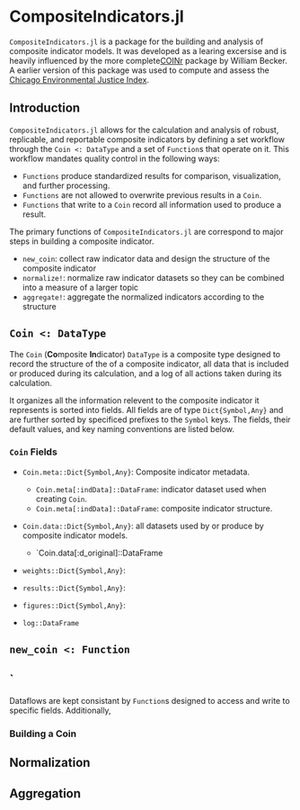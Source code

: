 # CompositeIndicators.jl

 `CompositeIndicators.jl` is a package for the building and analysis of composite indicator models. It was developed as a learing excersise and is heavily influenced by the more complete[COINr](https://bluefoxr.github.io/COINr/) package by William Becker. A earlier version of this package was used to compute and assess the [Chicago Environmental Justice Index](https://www.chicago.gov/city/en/depts/cdph/supp_info/Environment/cumulative-impact-assessment.html).


## Introduction

`CompositeIndicators.jl` allows for the calculation and analysis of robust, replicable, and reportable composite indicators by defining a set workflow through the `Coin <: DataType` and a set of `Function`s that operate on it. This workflow mandates quality control in the following ways:

- `Functions` produce standardized results for comparison, visualization, and further processing. 
- `Functions` are not allowed to overwrite previous results in a `Coin`.
- `Functions` that write to a `Coin` record all information used to produce a result. 

The primary functions of `CompositeIndicators.jl` are correspond to major steps in building a composite indicator.
- `new_coin`: collect raw indicator data and design the structure of the composite indicator
- `normalize!`: normalize raw indicator datasets so they can be combined into a measure of a larger topic
- `aggregate!`: aggregate the normalized indicators according to the structure



## `Coin <: DataType`

The `Coin` (**Co**mposite **In**dicator) `DataType` is a composite type designed to record the structure of the of a composite indicator, all data that is included or produced during its calculation, and a log of all actions taken during its calculation. 

It organizes all the information relevent to the composite indicator it represents is sorted into fields. All fields are of type `Dict{Symbol,Any}` and are further sorted by specificed prefixes to the `Symbol` keys. The fields, their default values, and key naming conventions are listed below. 
### `Coin` Fields
  - `Coin.meta::Dict{Symbol,Any}`: Composite indicator metadata.
    - `Coin.meta[:indData]::DataFrame`: indicator dataset used when creating `Coin`.
    - `Coin.meta[:indData]::DataFrame`: composite indicator structure.

  - `Coin.data::Dict{Symbol,Any}`: all datasets used by or produce by composite indicator models.
    -  `Coin.data[:d_original]::DataFrame


  - `weights::Dict{Symbol,Any}`:

  - `results::Dict{Symbol,Any}`:

  - `figures::Dict{Symbol,Any}`:

  - `log::DataFrame`

## `new_coin <: Function`

## `

Dataflows are kept consistant by `Function`s designed to access and write to specific fields. Additionally, 



### Building a Coin

### 

## Normalization

## Aggregation

## 